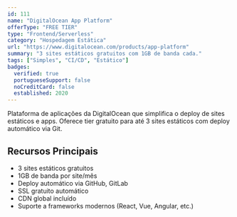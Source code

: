 ```yaml
---
id: 111
name: "DigitalOcean App Platform"
offerType: "FREE TIER"
type: "Frontend/Serverless"
category: "Hospedagem Estática"
url: "https://www.digitalocean.com/products/app-platform"
summary: "3 sites estáticos gratuitos com 1GB de banda cada."
tags: ["Simples", "CI/CD", "Estático"]
badges:
  verified: true
  portugueseSupport: false
  noCreditCard: false
  established: 2020
---
```


Plataforma de aplicações da DigitalOcean que simplifica o deploy de sites estáticos e apps. Oferece tier gratuito para até 3 sites estáticos com deploy automático via Git.

## Recursos Principais

- 3 sites estáticos gratuitos
- 1GB de banda por site/mês
- Deploy automático via GitHub, GitLab
- SSL gratuito automático
- CDN global incluído
- Suporte a frameworks modernos (React, Vue, Angular, etc.)
